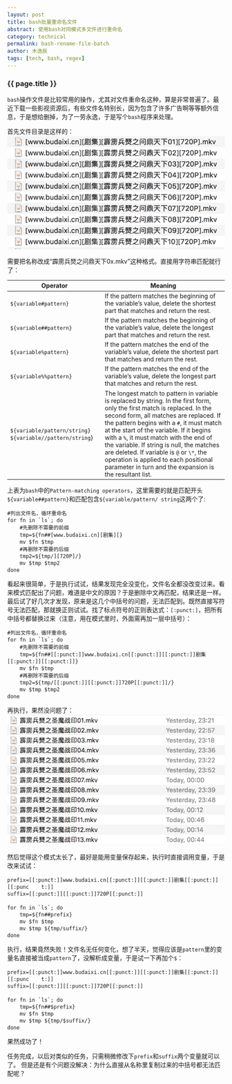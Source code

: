```yaml
---
layout: post
title: bash批量重命名文件
abstract: 使用bash对同模式多文件进行重命名
category: technical
permalink: bash-rename-file-batch
author: 木逸辰
tags: [tech, bash, regex]
---
```


### {{ page.title }}

`bash`操作文件是比较常用的操作，尤其对文件重命名这种，算是非常普遍了。最近下载一些影视资源后，有些文件名特别长，因为包含了许多广告啊等等额外信息，于是想给删掉，为了一劳永逸，于是写个`bash`程序来处理。

首先文件目录是这样的：
![original name](/assets/images/2017-06-13-bash-rename-original.png)

需要把名称改成“霹雳兵燹之问鼎天下0x.mkv”这种格式。直接用字符串匹配就行了：

|   Operator    |   Meaning |
|---------------|-----------|
|`${variable#pattern}`| If the pattern matches the beginning of the variable’s value, delete the shortest part that matches and return the rest.|
|`${variable##pattern}`|If the pattern matches the beginning of the variable’s value, delete the longest part that matches and return the rest.|
|`${variable%pattern}`|If the pattern matches the end of the variable’s value, delete the shortest part that matches and return the rest.|
|`${variable%%pattern}`|If the pattern matches the end of the variable’s value, delete the longest part that matches and return the rest.|
|`${variable/pattern/string}` `${variable//pattern/string`}|The longest match to pattern in variable is replaced by string. In the first form, only the first match is replaced. In the second form, all matches are replaced. If the pattern begins with a `#`, it must match at the start of the variable. If it begins with a `%`, it must match with the end of the variable. If string is null, the matches are deleted. If variable is `@` or `\*`, the operation is applied to each positional parameter in turn and the expansion is the resultant list.|

上表为`bash`中的`Pattern-matching operators`，这里需要的就是匹配开头`${variable##pattern}`和匹配包含`${variable/pattern/ string`这两个了:

    #列出文件名，循环重命名
    for fn in `ls`; do
        #先删除不需要的前缀
        tmp=${fn##[www.budaixi.cn][剧集][}
        mv $fn $tmp
        #再删除不需要的后缀
        tmp2=${tmp/][720P]/}
        mv $tmp $tmp2
    done

看起来很简单，于是执行试试，结果发现完全没变化，文件名全都没改变过来。看来模式匹配出了问题，难道是中文的原因？于是删除中文再匹配，结果还是一样。最后试了好几次才发现，原来是这几个中括号的问题，无法匹配到。既然直接写符号无法匹配，那就换正则试试。找了标点符号的正则表达式：`[:punct:]`，把所有中括号都替换过来（注意，用在模式里时，外面需再加一层中括号）：

    #列出文件名，循环重命名
    for fn in `ls`; do
        #先删除不需要的前缀
        tmp=${fn##[[:punct:]]www.budaixi.cn[[:punct:]][[:punct:]]剧集[[:punct:]][[:punct:]]}
        mv $fn $tmp
        #再删除不需要的后缀
        tmp2=${tmp/[[:punct:]][[:punct:]]720P[[:punct:]]/}
        mv $tmp $tmp2
    done

再执行，果然没问题了：
![destination name](/assets/images/2017-06-13-bash-rename-destination.png)

然后觉得这个模式太长了，最好是能用变量保存起来，执行时直接调用变量，于是改来试试：


    prefix=[[:punct:]]www.budaixi.cn[[:punct:]][[:punct:]]剧集[[:punct:]][[:punc    t:]]
    suffix=[[:punct:]][[:punct:]]720P[[:punct:]]

    for fn in `ls`; do
        tmp=${fn##prefix}
        mv $fn $tmp
        mv $tmp ${tmp/suffix/}
    done

执行，结果竟然失败！文件名无任何变化，想了半天，觉得应该是`pattern`里的变量名直接被当成`pattern`了，没解析成变量，于是试一下再加个`$`：

    prefix=[[:punct:]]www.budaixi.cn[[:punct:]][[:punct:]]剧集[[:punct:]][[:punc    t:]]
    suffix=[[:punct:]][[:punct:]]720P[[:punct:]]

    for fn in `ls`; do
        tmp=${fn##$prefix}
        mv $fn $tmp
        mv $tmp ${tmp/$suffix/}
    done

果然成功了！

任务完成，以后对类似的任务，只需稍微修改下`prefix`和`suffix`两个变量就可以了。
但是还是有个问题没解决：为什么直接从名称里复制过来的中括号都无法匹配呢？
